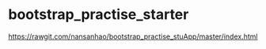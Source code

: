# bootstrap_practise_starter
https://rawgit.com/nansanhao/bootstrap_practise_stuApp/master/index.html
